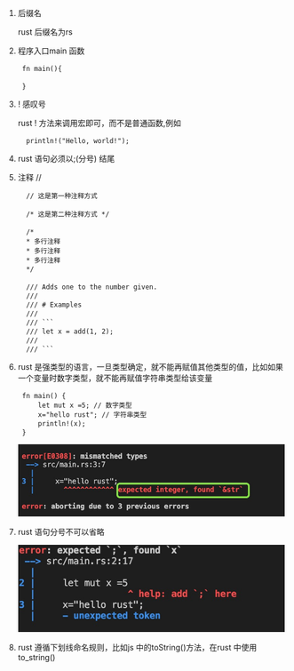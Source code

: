 1. 后缀名

   rust 后缀名为rs

2. 程序入口main 函数

        fn main(){

        }

3. ! 感叹号

   rust ! 方法来调用宏即可，而不是普通函数,例如

         println!("Hello, world!");

4. rust 语句必须以;(分号) 结尾

5. 注释 // 

         // 这是第一种注释方式

         /* 这是第二种注释方式 */

         /*
         * 多行注释
         * 多行注释
         * 多行注释
         */

         /// Adds one to the number given.
         ///
         /// # Examples
         ///
         /// ```
         /// let x = add(1, 2);
         ///
         /// ```

6. rust 是强类型的语言，一旦类型确定，就不能再赋值其他类型的值，比如如果一个变量时数字类型，就不能再赋值字符串类型给该变量


        fn main() {
            let mut x =5; // 数字类型
            x="hello rust"; // 字符串类型
            println!(x);
        }
   ![avatar](../assets/errorType.jpg)     

7. rust 语句分号不可以省略

   ![avatar](../assets/fenhao.jpg)

8. rust 遵循下划线命名规则，比如js 中的toString()方法，在rust 中使用to_string()

   